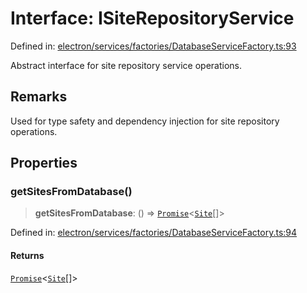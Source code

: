 # Interface: ISiteRepositoryService

Defined in: [electron/services/factories/DatabaseServiceFactory.ts:93](https://github.com/Nick2bad4u/Uptime-Watcher/blob/main/electron/services/factories/DatabaseServiceFactory.ts#L93)

Abstract interface for site repository service operations.

## Remarks

Used for type safety and dependency injection for site repository operations.

## Properties

### getSitesFromDatabase()

> **getSitesFromDatabase**: () => [`Promise`](https://developer.mozilla.org/docs/Web/JavaScript/Reference/Global_Objects/Promise)\<[`Site`](../../../../../shared/types/interfaces/Site.md)[]\>

Defined in: [electron/services/factories/DatabaseServiceFactory.ts:94](https://github.com/Nick2bad4u/Uptime-Watcher/blob/main/electron/services/factories/DatabaseServiceFactory.ts#L94)

#### Returns

[`Promise`](https://developer.mozilla.org/docs/Web/JavaScript/Reference/Global_Objects/Promise)\<[`Site`](../../../../../shared/types/interfaces/Site.md)[]\>
